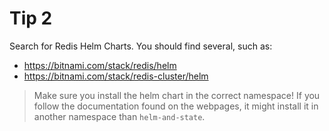 # Tip 2

Search for Redis Helm Charts. You should find several, such as:

- https://bitnami.com/stack/redis/helm
- https://bitnami.com/stack/redis-cluster/helm

> Make sure you install the helm chart in the correct namespace! If you follow the documentation
> found on the webpages, it might install it in another namespace than `helm-and-state`.
